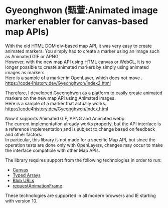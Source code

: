 Gyeonghwon (甄萱:Animated image marker enabler for canvas-based map APIs)
==============

With the old HTML DOM div-based map API, it was very easy to create animated markers. You simply had to create a marker using an image such as Animated GIF or APNG.  
However, with the new map API using HTML canvas or WebGL, it is no longer possible to create animated markers by simply using animated images as markers.  
Here is a sample of a marker in OpenLayer, which does not move .  
https://code4history.dev/Gyeonghwon/index2.html

Therefore, I developed Gyeonghwon as a platform to easily create animated markers on the new map API using Animated images.  
Here is a sample of a marker that actually works.  
https://code4history.dev/Gyeonghwon/index.html

Now it supports Animated GIF, APNG and Animated webp.  
The current implementation already works properly, but the API interface is a reference implementation and is subject to change based on feedback and other factors.  
In particular, this library is not made for a specific Map API, but since the operation tests are done only with OpenLayers, changes may occur to make the interface compatible with other Map APIs.

The library requires support from the following technologies in order to run:

 * [Canvas](http://caniuse.com/#feat=canvas)
 * [Typed Arrays](http://caniuse.com/#feat=typedarrays)
 * [Blob URLs](http://caniuse.com/#feat=bloburls)
 * [requestAnimationFrame](http://caniuse.com/#feat=requestanimationframe)
 
These technologies are supported in all modern browsers and IE starting with version 10.
